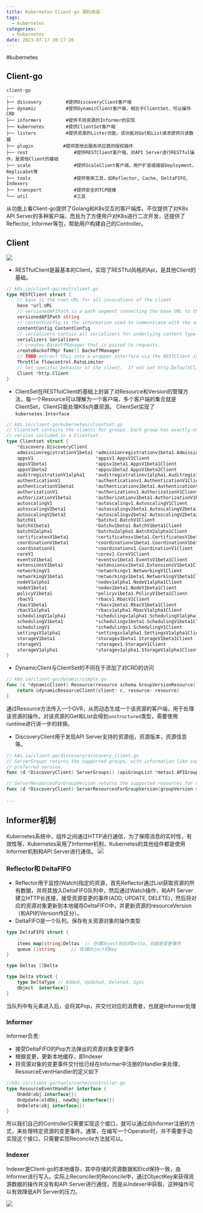 ```yaml
---
title: Kubernetes Client-go 源码阅读
tags:
  - kubernetes
categories:
  - Kubernetes
date: 2023-07-17 20:17:26
---
```

#kubernetes 

## Client-go
``` shell
client-go
...
├── discovery         #提供DiscoveryClient客户端
├── dynamic           #提供DynamicClient客户端，相比于ClientSet，可以操作CRD
├── informers         #提供不同资源的Informer的实现
├── kubernetes        #提供ClientSet客户端
├── listers           #提供资源的Lister功能，该功能对Get和List请求提供只读数据
├── plugin			 #提供其他云服务供应商的授权插件
├── rest				 #提供RESTClient客户端，对API Server进行RESTful操作，是其他Client的基础
├── scale				 #提供ScaleClient客户端，用户扩容或缩容Deployment、ReplicaSet等
├── tools				 #提供常用工具，如Reflector, Cache, DeltaFIFO, Indexers
├── transport			 #提供安全的TCP链接
└── util				 #工具
```

从功能上看Client-go提供了Golang和K8s交互的客户端库，不仅提供了对K8s API Server的多种客户端，而且为了方便用户对K8s进行二次开发，还提供了Reflector, Informer等包，帮助用户构建自己的Controller。


## Client

![](img/440E8566-BB52-4759-9FD2-A559FF4408E5.png
)

- RESTfulClient是最基本的Client，实现了RESTful风格的Api，是其他Client的基础。
``` go
// k8s.io/client-go/rest/client.go
type RESTClient struct {
	// base is the root URL for all invocations of the client
	base *url.URL
	// versionedAPIPath is a path segment connecting the base URL to the resource root
	versionedAPIPath string
	// contentConfig is the information used to communicate with the server.
	contentConfig ContentConfig
	// serializers contain all serializers for underlying content type.
	serializers Serializers
	// creates BackoffManager that is passed to requests.
	createBackoffMgr func() BackoffManager
	// TODO extract this into a wrapper interface via the RESTClient interface in kubectl.
	Throttle flowcontrol.RateLimiter
	// Set specific behavior of the client.  If not set http.DefaultClient will be used.
	Client *http.Client
}
```

- ClientSet在RESTfulClient的基础上封装了对Resource和Version的管理方法，每一个Resource可以理解为一个客户端，多个客户端的集合就是ClientSet，Client只能处理K8s内置资源。 ClientSet实现了`kubernetes.Interface`
``` go
// k8s.io/client-go/kubernetes/clientset.go
// Clientset contains the clients for groups. Each group has exactly one
// version included in a Clientset.
type Clientset struct {
	*discovery.DiscoveryClient
	admissionregistrationV1beta1 *admissionregistrationv1beta1.AdmissionregistrationV1beta1Client
	appsV1                       *appsv1.AppsV1Client
	appsV1beta1                  *appsv1beta1.AppsV1beta1Client
	appsV1beta2                  *appsv1beta2.AppsV1beta2Client
	auditregistrationV1alpha1    *auditregistrationv1alpha1.AuditregistrationV1alpha1Client
	authenticationV1             *authenticationv1.AuthenticationV1Client
	authenticationV1beta1        *authenticationv1beta1.AuthenticationV1beta1Client
	authorizationV1              *authorizationv1.AuthorizationV1Client
	authorizationV1beta1         *authorizationv1beta1.AuthorizationV1beta1Client
	autoscalingV1                *autoscalingv1.AutoscalingV1Client
	autoscalingV2beta1           *autoscalingv2beta1.AutoscalingV2beta1Client
	autoscalingV2beta2           *autoscalingv2beta2.AutoscalingV2beta2Client
	batchV1                      *batchv1.BatchV1Client
	batchV1beta1                 *batchv1beta1.BatchV1beta1Client
	batchV2alpha1                *batchv2alpha1.BatchV2alpha1Client
	certificatesV1beta1          *certificatesv1beta1.CertificatesV1beta1Client
	coordinationV1beta1          *coordinationv1beta1.CoordinationV1beta1Client
	coordinationV1               *coordinationv1.CoordinationV1Client
	coreV1                       *corev1.CoreV1Client
	eventsV1beta1                *eventsv1beta1.EventsV1beta1Client
	extensionsV1beta1            *extensionsv1beta1.ExtensionsV1beta1Client
	networkingV1                 *networkingv1.NetworkingV1Client
	networkingV1beta1            *networkingv1beta1.NetworkingV1beta1Client
	nodeV1alpha1                 *nodev1alpha1.NodeV1alpha1Client
	nodeV1beta1                  *nodev1beta1.NodeV1beta1Client
	policyV1beta1                *policyv1beta1.PolicyV1beta1Client
	rbacV1                       *rbacv1.RbacV1Client
	rbacV1beta1                  *rbacv1beta1.RbacV1beta1Client
	rbacV1alpha1                 *rbacv1alpha1.RbacV1alpha1Client
	schedulingV1alpha1           *schedulingv1alpha1.SchedulingV1alpha1Client
	schedulingV1beta1            *schedulingv1beta1.SchedulingV1beta1Client
	schedulingV1                 *schedulingv1.SchedulingV1Client
	settingsV1alpha1             *settingsv1alpha1.SettingsV1alpha1Client
	storageV1beta1               *storagev1beta1.StorageV1beta1Client
	storageV1                    *storagev1.StorageV1Client
	storageV1alpha1              *storagev1alpha1.StorageV1alpha1Client
}
```

- DynamicClient与ClientSet的不同在于添加了对CRD的访问
``` go
// k8s.io/client-go/dynamic/simple.go
func (c *dynamicClient) Resource(resource schema.GroupVersionResource) NamespaceableResourceInterface {
	return &dynamicResourceClient{client: c, resource: resource}
}
```
通过Resource方法传入一个GVR，从而动态生成一个该资源的客户端，用于处理该资源的操作。对该资源的Get和List会得到`unstructured`类型，需要使用runtime进行进一步的转换。

- DiscoveryClient用于发现API Server支持的资源组，资源版本，资源信息等。
``` go
// k8s.io/client-go/discovery/discovery_client.go
// ServerGroups returns the supported groups, with information like supported versions and the
// preferred version.
func (d *DiscoveryClient) ServerGroups() (apiGroupList *metav1.APIGroupList, err error) {...}

// ServerResourcesForGroupVersion returns the supported resources for a group and version.
func (d *DiscoveryClient) ServerResourcesForGroupVersion(groupVersion string) (resources *metav1.APIResourceList, err error)

...
```

## Informer机制
Kubernetes系统中，组件之间通过HTTP进行通信，为了保障消息的实时性，有效性等，Kubernetes采用了Informer机制，Kubernetes的其他组件都是使用Informer机制和API Server进行通信。
![](img/arch.jpeg
)
### Reflector和 DeltaFIFO
- Reflector用于监控(Watch)指定的资源，首先Reflector通过List获取资源的所有数据，并将其放入DeltaFIFO队列中，然后通过Watch操作，和API Server建立HTTP长连接，接受资源变更的事件(ADD, UPDATE, DELETE)，然后将对应的资源对象更新到本地缓存DeltaFIFO中，并更新资源的resourceVersion（和API的Version作区分）。
- DeltaFIFO是一个队列，保存有关资源对象的操作类型
``` go
type DeltaFIFO struct {
	...
	items map[string]Deltas  // 存储Object对应的Delta，也就是变更事件
	queue []string      // 存储Object的Key
}

type Deltas []Delta

type Delta struct {
	type DeltaType // Added, Updated, Deleted, Sync
	Object	interface{}
}
```
当队列中有元素进入后，会将其Pop，并交付对应的消费者，也就是Informer处理

### Informer
Informer负责:
- 接受DeltaFIFO的Pop方法弹出的资源对象变更事件
- 根据变更，更新本地缓存，即Indexer
- 将资源对象的变更事件交付给已经在Informer中注册的Handler来处理，ResourceEventHandler的定义如下
``` go
//k8s.io/client-go/tools/cache/controller.go
type ResourceEventHandler interface {
	OnAdd(obj interface{})
	OnUpdate(oldObj, newObj interface{})
	OnDelete(obj interface{})
}
```
所以我们自己的Controller只需要实现这个接口，就可以通过向Informer注册的方式，来处理特定资源的变更事件。通常，在编写一个Operator时，并不需要手动实现这个接口，只需要实现Reconcile方法就可以。

### Indexer
Indexer是Client-go的本地缓存，其中存储的资源数据和Etcd保持一致，由Informer进行写入。实际上Reconciler的Reconcile中，通过ObjectKey来获得资源数据的操作并没有和API Server进行通信，而是从Indexer中获取，这种操作可以有效降低API Server的压力。

![](img/url.png
)





 